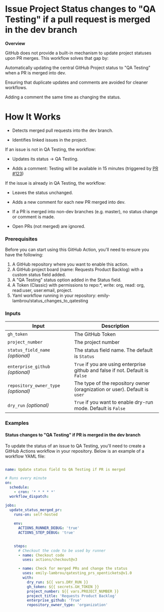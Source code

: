 # Issue Project Status changes to "QA Testing" if a pull request is merged in the dev branch 

**Overview**

GitHub does not provide a built-in mechanism to update project statuses upon PR merges. This workflow solves that gap by:

Automatically updating the central GitHub Project status to "QA Testing" when a PR is merged into dev.

Ensuring that duplicate updates and comments are avoided for cleaner workflows.

Adding a comment the same time as changing the status.

# How It Works

- Detects merged pull requests into the dev branch.

- Identifies linked issues in the project.

If an issue is not in QA Testing, the workflow:

- Updates its status → QA Testing.

- Adds a comment: Testing will be available in 15 minutes (triggered by [PR #123](https://github.com/org/repo/pull/123))

If the issue is already in QA Testing, the workflow:

- Leaves the status unchanged.

- Adds a new comment for each new PR merged into dev.

- If a PR is merged into non-dev branches (e.g. master), no status change or comment is made.

- Open PRs (not merged) are ignored.

### Prerequisites

Before you can start using this GitHub Action, you'll need to ensure you have the following:

1. A GitHub repository where you want to enable this action.
2. A GitHub project board (name: Requests Product Backlog) with a custom status field added.
3. A "QA Testing" status option added in the Status field.
4. A Token (Classic) with permissions to repo:*, write: org, read: org, read:user, user:email, project.
5. Yaml workflow running in your repository: emily-lambrou/status_changes_to_qatesting

### Inputs

| Input                                | Description                                                                                      |
|--------------------------------------|--------------------------------------------------------------------------------------------------|
| `gh_token`                           | The GitHub Token                                                                                 |
| `project_number`                     | The project number                                                                               |                                                         
| `status_field_name` _(optional)_     | The status field name. The default is `Status`                                                   |         
| `enterprise_github` _(optional)_     | `True` if you are using enterprise github and false if not. Default is `False`                   |
| `repository_owner_type` _(optional)_ | The type of the repository owner (oragnization or user). Default is `user`                       |
| `dry_run` _(optional)_               | `True` if you want to enable dry-run mode. Default is `False`                                    |


### Examples

#### Status changes to "QA Testing" if PR is merged in the dev branch 

To update the status of an issue to QA Testing, you'll need to create a GitHub Actions workflow in your repository. Below is
an example of a workflow YAML file:

```yaml

name: Update status field to QA Testing if PR is merged

# Runs every minute
on:
  schedule:
    - cron: '* * * * *'
  workflow_dispatch:

jobs:
  update_status_merged_pr:
    runs-on: self-hosted
    
    env:
      ACTIONS_RUNNER_DEBUG: 'true'
      ACTIONS_STEP_DEBUG: 'true'
    

    steps:
      # Checkout the code to be used by runner
      - name: Checkout code
        uses: actions/checkout@v3

      - name: Check for merged PRs and change the status
        uses: emily-lambrou/qatesting_prs_opentickets@v1.0
        with:
          dry_run: ${{ vars.DRY_RUN }}           
          gh_token: ${{ secrets.GH_TOKEN }}      
          project_number: ${{ vars.PROJECT_NUMBER }} 
          project_title: 'Requests Product Backlog'
          enterprise_github: 'True'
          repository_owner_type: 'organization'
       
```
